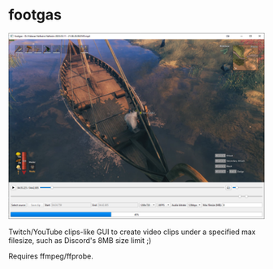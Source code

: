 # footgas

![Footgas](./image.png)

Twitch/YouTube clips-like GUI to create video clips under a specified max filesize,
such as Discord's 8MB size limit ;)

Requires ffmpeg/ffprobe.
